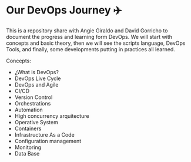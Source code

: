 # Our DevOps Journey ✈️

This is a repository share with Angie Giraldo and David Gorricho to document the progress and learning form DevOps.
We will start with concepts and basic theory, then we will see the scripts language, DevOps Tools, and finally, some developments putting in practices all learned.

Concepts:

- ¿What is DevOps?
- DevOps Live Cycle
- DevOps and Agile
- CI/CD
- Version Control
- Orchestrations
- Automation
- High concurrency arquitecture
- Operative System
- Containers
- Infrastructure As a Code
- Configuration management
- Monitoring
- Data Base